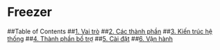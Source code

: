 # Freezer

##Table of Contents
##[1. Vai trò](https://github.com/hocchudong/Freezer/blob/master/Vaitro.md "Vaitro")
##[2. Các thành phần](https://github.com/hocchudong/Freezer/blob/master/Thanhphan.md)
##[3. Kiến trúc hệ thống](https://github.com/hocchudong/Freezer/blob/master/Kientruc.md)
##[4. Thành phần bổ trợ](https://github.com/hocchudong/Freezer/blob/master/Thanphanbotro.md)
##[5. Cài đặt](https://github.com/hocchudong/ghichep-Freezer/tree/master/Cai-dat)
##[6. Vận hành](https://github.com/hocchudong/ghichep-Freezer/tree/master/Van-hanh)


